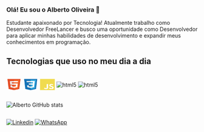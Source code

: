 ### Olá! Eu sou o Alberto Oliveira 👋

Estudante apaixonado por Tecnologia! Atualmente trabalho como Desenvolvedor FreeLancer e busco uma oportunidade como Desenvolvedor para aplicar minhas habilidades de desenvolvimento e 
expandir meus conhecimentos em programação.
##
## Tecnologias que uso no meu dia a dia
<div style="display: inline_block"><br/>
  <img align="center" alt="html5" height="30" width="40" src="https://raw.githubusercontent.com/devicons/devicon/master/icons/html5/html5-original.svg"/>
  <img align="center" alt="html5" height="30" width="40" src="https://raw.githubusercontent.com/devicons/devicon/master/icons/css3/css3-original.svg" />
  <img align="center" alt="html5" height="30" width="40" src="https://raw.githubusercontent.com/devicons/devicon/master/icons/javascript/javascript-plain.svg" />
  <img align="center" alt="html5" height="30" width="40" src="https://cdn.jsdelivr.net/gh/devicons/devicon@latest/icons/react/react-original-wordmark.svg" />  
  <img align="center" alt="html5" height="30" width="40" src="https://cdn.jsdelivr.net/gh/devicons/devicon@latest/icons/csharp/csharp-original.svg" />
</div>

##

![Alberto GitHub stats](https://github-readme-stats.vercel.app/api?username=Alberto-Oliveira00&show_icons=true&theme=dracula)

##

[![Linkedin](https://img.shields.io/badge/LinkedIn-0077B5?style=for-the-badge&logo=linkedin&logoColor=white)](https://www.linkedin.com/in/alberto-oliveira-1876a1301/) [![WhatsApp](https://img.shields.io/badge/WhatsApp-25D366?style=for-the-badge&logo=whatsapp&logoColor=white)](https://w.app/Alberto)
